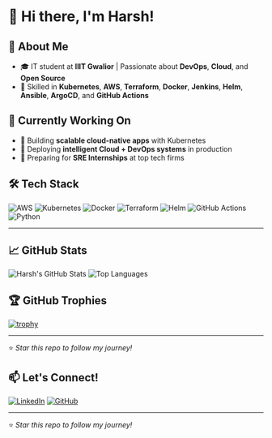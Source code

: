 # 👋 Hi there, I'm Harsh!

## 🚀 About Me
- 🎓 IT student at **IIIT Gwalior** | Passionate about **DevOps**, **Cloud**, and **Open Source**
- 🔧 Skilled in **Kubernetes**, **AWS**, **Terraform**, **Docker**, **Jenkins**, **Helm**, **Ansible**, **ArgoCD**, and **GitHub Actions**

## 💼 Currently Working On
- 🚀 Building **scalable cloud-native apps** with Kubernetes  
- 🤖 Deploying **intelligent Cloud + DevOps systems** in production  
- 🌱 Preparing for **SRE Internships** at top tech firms  

## 🛠️ Tech Stack
![AWS](https://img.shields.io/badge/AWS-orange?style=flat&logo=amazonaws)
![Kubernetes](https://img.shields.io/badge/Kubernetes-blue?style=flat&logo=kubernetes)
![Docker](https://img.shields.io/badge/Docker-2496ED?style=flat&logo=docker)
![Terraform](https://img.shields.io/badge/Terraform-5C4EE5?style=flat&logo=terraform)
![Helm](https://img.shields.io/badge/Helm-0F1689?style=flat&logo=helm)
![GitHub Actions](https://img.shields.io/badge/GitHub_Actions-2088FF?style=flat&logo=githubactions)
![Python](https://img.shields.io/badge/Python-3670A0?style=flat&logo=python)

---

## 📈 GitHub Stats
![Harsh's GitHub Stats](https://github-profile-summary-cards.vercel.app/api/cards/stats?username=arshjerry&theme=radical)
![Top Languages](https://github-profile-summary-cards.vercel.app/api/cards/repos-per-language?username=arshjerry&theme=radical)

## 🏆 GitHub Trophies
[![trophy](https://github-profile-trophy.vercel.app/?username=arshjerry&theme=radical)](https://github.com/ryo-ma/github-profile-trophy)

---

⭐️ *Star this repo to follow my journey!*

## 📫 Let's Connect!
[![LinkedIn](https://img.shields.io/badge/LinkedIn-blue?style=flat&logo=linkedin)](https://www.linkedin.com/in/jerry008/)
[![GitHub](https://img.shields.io/badge/GitHub-%2312100E.svg?style=flat&logo=github&logoColor=white)](https://github.com/arshjerry)

---

⭐️ *Star this repo to follow my journey!*
